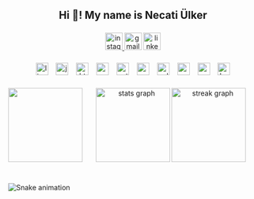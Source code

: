 <h2 align="center">Hi 👋! My name is Necati Ülker</h2>

###

<div align="center">
  <a href="https://www.instagram.com/necatiulkr/" target="_blank">
    <img src="https://img.shields.io/static/v1?message=Instagram&logo=instagram&label=&color=216e39&logoColor=white&labelColor=&style=for-the-badge" height="35" alt="instagram logo"  />
  </a>
  <img src="https://img.shields.io/static/v1?message=Gmail&logo=gmail&label=&color=216e39&logoColor=white&labelColor=&style=for-the-badge" height="35" alt="gmail logo"  />
  <a href="https://www.linkedin.com/in/necati%C3%BClker/" target="_blank">
    <img src="https://img.shields.io/static/v1?message=LinkedIn&logo=linkedin&label=&color=216e39&logoColor=white&labelColor=&style=for-the-badge" height="35" alt="linkedin logo"  />
  </a>
</div>

###

<div align="center">
  <img src="https://img.shields.io/badge/Linux-FCC624?logo=linux&logoColor=black&style=for-the-badge" height="25" alt="linux logo"  />
  <img width="8" />
  <img src="https://img.shields.io/badge/JavaScript-F7DF1E?logo=javascript&logoColor=black&style=for-the-badge" height="25" alt="javascript logo"  />
  <img width="8" />
  <img src="https://img.shields.io/badge/HTML5-E34F26?logo=html5&logoColor=white&style=for-the-badge" height="25" alt="html5 logo"  />
  <img width="8" />
  <img src="https://img.shields.io/badge/CSS3-1572B6?logo=css3&logoColor=white&style=for-the-badge" height="25" alt="css3 logo"  />
  <img width="8" />
  <img src="https://img.shields.io/badge/Python-3776AB?logo=python&logoColor=white&style=for-the-badge" height="25" alt="python logo"  />
  <img width="8" />
  <img src="https://img.shields.io/badge/C Sharp-239120?logo=csharp&logoColor=white&style=for-the-badge" height="25" alt="csharp logo"  />
  <img width="8" />
  <img src="https://img.shields.io/badge/C++-00599C?logo=cplusplus&logoColor=white&style=for-the-badge" height="25" alt="cplusplus logo"  />
  <img width="8" />
  <img src="https://img.shields.io/badge/Microsoft Azure-0078D4?logo=microsoftazure&logoColor=white&style=for-the-badge" height="25" alt="azure logo"  />
  <img width="8" />
  <img src="https://img.shields.io/badge/Next.js-000000?logo=nextdotjs&logoColor=white&style=for-the-badge" height="25" alt="nextjs logo"  />
  <img width="8" />
  <img src="https://img.shields.io/badge/Bootstrap-7952B3?logo=bootstrap&logoColor=white&style=for-the-badge" height="25" alt="bootstrap logo"  />
</div>

###

<img align="left" height="150" src="https://media.tenor.com/S61VCO73mOAAAAAj/linux-tux.gif"  />

###

<div align="center">
  <img src="https://github-readme-stats.vercel.app/api?username=NecatiUlker&hide_title=true&hide_rank=false&show_icons=true&include_all_commits=true&count_private=true&disable_animations=false&theme=merko&locale=en&hide_border=false" height="150" alt="stats graph"  />
  <img src="https://streak-stats.demolab.com?user=NecatiUlker&locale=en&mode=weekly&theme=merko&hide_border=false&border_radius=5&date_format=n/j%5B/Y%5D" height="150" alt="streak graph"  />
</div>

###

<br clear="both">

<img src="https://raw.githubusercontent.com/NecatiUlker/NecatiUlker/output/snake.svg" alt="Snake animation" />

###
